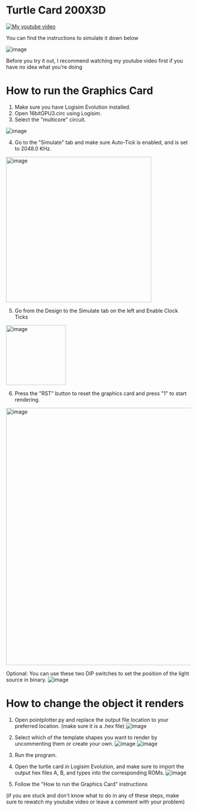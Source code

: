 # Turtle Card 200X3D

[![My youtube video](https://img.youtube.com/vi/VwDLsoGanac/0.jpg)](https://www.youtube.com/watch?v=VwDLsoGanac)

You can find the instructions to simulate it down below

![image](https://github.com/TheCodingTurtle/tortlecard/assets/67763250/7d223076-7fa4-43d6-85ef-f7e17b179188)


Before you try it out, I recommend watching my youtube video first if you have no idea what you're doing



# How to run the Graphics Card
1. Make sure you have Logisim Evolution installed.
2. Open 16bitGPU3.circ using Logisim.
3. Select the "multicore" circuit.

![image](https://github.com/TheCodingTurtle/tortlecard/assets/67763250/0971fff5-8c2d-441f-a178-86df638ed8e3)

4. Go to the "Simulate" tab and make sure Auto-Tick is enabled, and is set to 2048.0 KHz.
<img width="396" alt="image" src="https://github.com/TheCodingTurtle/tortlecard/assets/67763250/c388c14c-196e-4da7-b14f-10a6e27c1ff8">

5. Go from the Design to the Simulate tab on the left and Enable Clock Ticks
<img width="163" alt="image" src="https://github.com/TheCodingTurtle/tortlecard/assets/67763250/046f25f0-6627-4cf8-8115-53aeeb0a6e1a">

6. Press the "RST" button to reset the graphics card and press "1" to start rendering.
<img width="700" alt="image" src="https://github.com/TheCodingTurtle/tortlecard/assets/67763250/98808e99-02aa-47b1-81b1-1a9934391094">

Optional: You can use these two DIP switches to set the position of the light source in binary.
![image](https://github.com/TheCodingTurtle/tortlecard/assets/67763250/b94c8973-2cfe-4e87-b789-69f4887a3b05)

# How to change the object it renders

1. Open pointplotter.py and replace the output file location to your preferred location. (make sure it is a .hex file)
![image](https://github.com/TheCodingTurtle/tortlecard/assets/67763250/1bbd463a-0e7e-41cf-9139-6115a8b48ebb)

2. Select which of the template shapes you want to render by uncommenting them or create your own.
![image](https://github.com/TheCodingTurtle/tortlecard/assets/67763250/68bcd846-76d6-447a-90be-5ae19d275178)
![image](https://github.com/TheCodingTurtle/tortlecard/assets/67763250/2e34c42a-d803-4620-8131-b48ef7d65903)

3. Run the program.

4. Open the turtle card in Logisim Evolution, and make sure to import the output hex files A, B, and types into the corresponding ROMs.
![image](https://github.com/TheCodingTurtle/tortlecard/assets/67763250/e6ab98d7-e0da-4424-9baa-ce61ea5f7e62)

5. Follow the "How to run the Graphics Card" instructions

(if you are stuck and don't know what to do in any of these steps, make sure to rewatch my youtube video or leave a comment with your problem)


